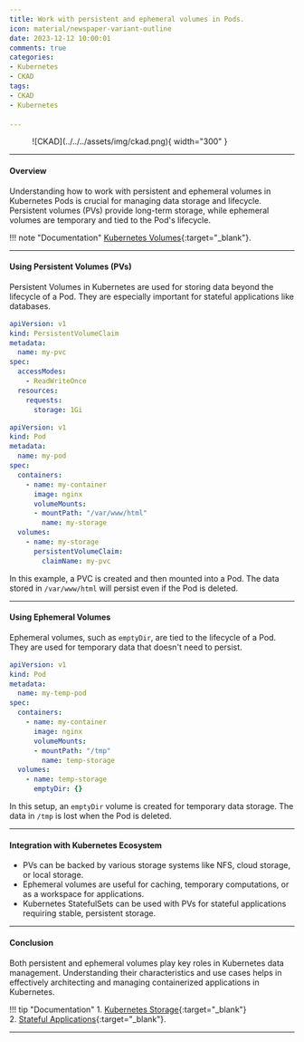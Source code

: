 ```yaml
---
title: Work with persistent and ephemeral volumes in Pods.
icon: material/newspaper-variant-outline
date: 2023-12-12 10:00:01
comments: true
categories:
- Kubernetes
- CKAD
tags:
- CKAD
- Kubernetes

---
```


<!-- markdownlint-disable MD033 -->
<figure markdown="span">
  ![CKAD](../../../assets/img/ckad.png){ width="300" }
</figure>

---

#### Overview

Understanding how to work with persistent and ephemeral volumes in Kubernetes Pods is crucial for managing data storage and lifecycle. Persistent volumes (PVs) provide long-term storage, while ephemeral volumes are temporary and tied to the Pod's lifecycle.

!!! note "Documentation"
    [Kubernetes Volumes](https://kubernetes.io/docs/concepts/storage/volumes/){:target="_blank"}.

---

#### Using Persistent Volumes (PVs)

Persistent Volumes in Kubernetes are used for storing data beyond the lifecycle of a Pod. They are especially important for stateful applications like databases.

```yaml title="Persistent Volume Claim (PVC)"
apiVersion: v1
kind: PersistentVolumeClaim
metadata:
  name: my-pvc
spec:
  accessModes:
    - ReadWriteOnce
  resources:
    requests:
      storage: 1Gi
```

```yaml title="Pod"
apiVersion: v1
kind: Pod
metadata:
  name: my-pod
spec:
  containers:
    - name: my-container
      image: nginx
      volumeMounts:
      - mountPath: "/var/www/html"
        name: my-storage
  volumes:
    - name: my-storage
      persistentVolumeClaim:
        claimName: my-pvc
```

In this example, a PVC is created and then mounted into a Pod. The data stored in `/var/www/html` will persist even if the Pod is deleted.

---

#### Using Ephemeral Volumes

Ephemeral volumes, such as `emptyDir`, are tied to the lifecycle of a Pod. They are used for temporary data that doesn't need to persist.

```yaml title="Pod with emptyDir Volume"
apiVersion: v1
kind: Pod
metadata:
  name: my-temp-pod
spec:
  containers:
    - name: my-container
      image: nginx
      volumeMounts:
      - mountPath: "/tmp"
        name: temp-storage
  volumes:
    - name: temp-storage
      emptyDir: {}
```

In this setup, an `emptyDir` volume is created for temporary data storage. The data in `/tmp` is lost when the Pod is deleted.

---

#### Integration with Kubernetes Ecosystem

- PVs can be backed by various storage systems like NFS, cloud storage, or local storage.
- Ephemeral volumes are useful for caching, temporary computations, or as a workspace for applications.
- Kubernetes StatefulSets can be used with PVs for stateful applications requiring stable, persistent storage.

---

#### Conclusion

Both persistent and ephemeral volumes play key roles in Kubernetes data management. Understanding their characteristics and use cases helps in effectively architecting and managing containerized applications in Kubernetes.

!!! tip "Documentation"
    1. [Kubernetes Storage](https://kubernetes.io/docs/concepts/storage/persistent-volumes/){:target="_blank"}
    <br>
    2. [Stateful Applications](https://kubernetes.io/docs/tutorials/stateful-application/basic-stateful-set/){:target="_blank"}.

---
